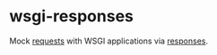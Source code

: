 # wsgi-responses

Mock [requests](https://pypi.org/project/requests/) with WSGI applications via [responses](https://pypi.org/project/responses/).

